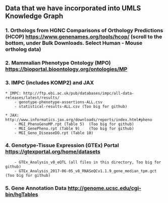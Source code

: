 ## Data that we have incorporated into UMLS Knowledge Graph
### 1. Orthologs from HGNC Comparisons of Orthology Predictions (HCOP) https://www.genenames.org/tools/hcop/ (scroll to the bottom, under Bulk Downloads. Select Human - Mouse ortholog data)
### 2. Mammalian Phenotype Ontology (MPO) https://bioportal.bioontology.org/ontologies/MP
### 3. IMPC (includes KOMP2) and JAX
    * IMPC: http://ftp.ebi.ac.uk/pub/databases/impc/all-data-releases/latest/results/ 
        - genotype-phenotype-assertions-ALL.csv
        - statistical-results-ALL.csv (Too big for github)
 
    * JAX: http://www.informatics.jax.org/downloads/reports/index.html#pheno
        - MGI_PhenoGenoMP.rpt (Table 5)  (Too big for github)
        - MGI_GenePheno.rpt (Table 9)    (Too big for github)
        - MGI_Geno_DiseaseDO.rpt (Table 10)
        
### 4. Genotype-Tissue Expression (GTEx) Portal https://gtexportal.org/home/datasets
        - GTEx_Analysis_v8_eQTL (all files in this directory, Too big for github)
        - GTEx_Analysis_2017-06-05_v8_RNASeQCv1.1.9_gene_median_tpm.gct  (Too big for github)
        
### 5. Gene Annotation Data http://genome.ucsc.edu/cgi-bin/hgTables
